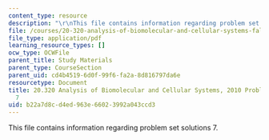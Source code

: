 ```yaml
---
content_type: resource
description: "\r\nThis file contains information regarding problem set solutions 7."
file: /courses/20-320-analysis-of-biomolecular-and-cellular-systems-fall-2012/b22a7d8cd4ed963e66023992a043ccd3_MIT20_320F12_Fa2010_PS7_so.pdf
file_type: application/pdf
learning_resource_types: []
ocw_type: OCWFile
parent_title: Study Materials
parent_type: CourseSection
parent_uid: cd4b4519-6d0f-99f6-fa2a-8d816797da6e
resourcetype: Document
title: 20.320 Analysis of Biomolecular and Cellular Systems, 2010 Problem Set Solutions
  7
uid: b22a7d8c-d4ed-963e-6602-3992a043ccd3
---
```


This file contains information regarding problem set solutions 7.